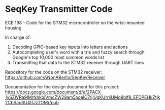 # SeqKey Transmitter Code
ECE 198 - Code for the STM32 microcontroller on the wrist-mounted housing

In charge of:
1. Decoding GPIO-based key inputs into letters and actions
2. Autocompleting user's word with a trie and fuzzy search through Google's top 10,000 most common words list
3. Transmitting that data to the STM32 receiver through UART lines

Repository for the code on the STM32 receiver: https://github.com/ANonABento/SeqKeyReceiver

Documentation for the design document for this project: https://docs.google.com/document/d/e/2PACX-1vSZlVRa9IMrNhkbiVmcZW29am5aoeIO7rjiUgKUrrliUMo8blf8_EFDPEHkZtjk2CbSau6U4GJz2OMr/pub
